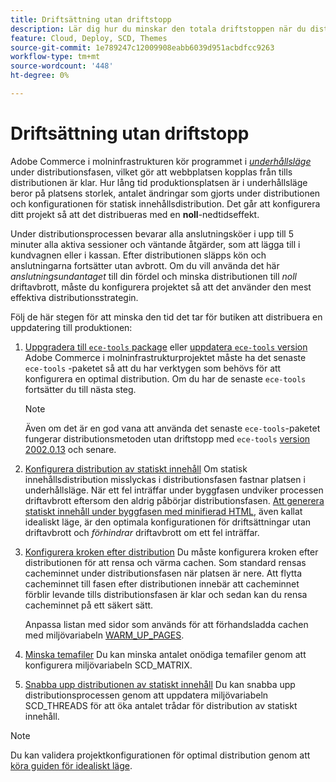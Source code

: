 ```yaml
---
title: Driftsättning utan driftstopp
description: Lär dig hur du minskar den totala driftstoppen när du distribuerar Adobe Commerce i molninfrastrukturprojekt.
feature: Cloud, Deploy, SCD, Themes
source-git-commit: 1e789247c12009908eabb6039d951acbdfcc9263
workflow-type: tm+mt
source-wordcount: '448'
ht-degree: 0%

---
```


# Driftsättning utan driftstopp

Adobe Commerce i molninfrastrukturen kör programmet i [_underhållsläge_](https://experienceleague.adobe.com/docs/commerce-operations/configuration-guide/setup/application-modes.html#production-mode) under distributionsfasen, vilket gör att webbplatsen kopplas från tills distributionen är klar. Hur lång tid produktionsplatsen är i underhållsläge beror på platsens storlek, antalet ändringar som gjorts under distributionen och konfigurationen för statisk innehållsdistribution. Det går att konfigurera ditt projekt så att det distribueras med en **noll**-nedtidseffekt.

Under distributionsprocessen bevarar alla anslutningsköer i upp till 5 minuter alla aktiva sessioner och väntande åtgärder, som att lägga till i kundvagnen eller i kassan. Efter distributionen släpps kön och anslutningarna fortsätter utan avbrott. Om du vill använda det här _anslutningsundantaget_ till din fördel och minska distributionen till _noll_ driftavbrott, måste du konfigurera projektet så att det använder den mest effektiva distributionsstrategin.

Följ de här stegen för att minska den tid det tar för butiken att distribuera en uppdatering till produktionen:

1. [Uppgradera till `ece-tools` package](../dev-tools/install-package.md) eller [uppdatera `ece-tools` version](../dev-tools/update-package.md)
Adobe Commerce i molninfrastrukturprojektet måste ha det senaste `ece-tools` -paketet så att du har verktygen som behövs för att konfigurera en optimal distribution. Om du har de senaste `ece-tools` fortsätter du till nästa steg.

   >[!NOTE]
   >
   >Även om det är en god vana att använda det senaste `ece-tools`-paketet fungerar distributionsmetoden utan driftstopp med `ece-tools` [ version 2002.0.13](../release-notes/cloud-release-archive.md#v2002013) och senare.

1. [Konfigurera distribution av statiskt innehåll](static-content.md)
Om statisk innehållsdistribution misslyckas i distributionsfasen fastnar platsen i underhållsläge. När ett fel inträffar under byggfasen undviker processen driftavbrott eftersom den aldrig påbörjar distributionsfasen. [Att generera statiskt innehåll under byggfasen med minifierad HTML](static-content.md#setting-the-scd-on-build), även kallat idealiskt läge, är den optimala konfigurationen för driftsättningar utan driftavbrott och _förhindrar_ driftavbrott om ett fel inträffar.

1. [Konfigurera kroken efter distribution](../application/hooks-property.md)
Du måste konfigurera kroken efter distributionen för att rensa och värma cachen. Som standard rensas cacheminnet under distributionsfasen när platsen är nere. Att flytta cacheminnet till fasen efter distributionen innebär att cacheminnet förblir levande tills distributionsfasen är klar och sedan kan du rensa cacheminnet på ett säkert sätt.

   Anpassa listan med sidor som används för att förhandsladda cachen med miljövariabeln [WARM_UP_PAGES](../environment/variables-post-deploy.md#warmuppages).

1. [Minska temafiler](../environment/variables-deploy.md#scdmatrix)
Du kan minska antalet onödiga temafiler genom att konfigurera miljövariabeln SCD\_MATRIX.

1. [Snabba upp distributionen av statiskt innehåll](../environment/variables-deploy.md#scdthreads)
Du kan snabba upp distributionsprocessen genom att uppdatera miljövariabeln SCD\_THREADS för att öka antalet trådar för distribution av statiskt innehåll.

>[!NOTE]
>
>Du kan validera projektkonfigurationen för optimal distribution genom att [köra guiden för idealiskt läge](smart-wizards.md#verifying-an-ideal-configuration).

